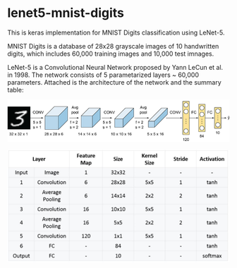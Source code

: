 # lenet5-mnist-digits

This is keras implementation for MNIST Digits classification using LeNet-5. 

MNIST Digits is a database of 28x28 grayscale images of 10 handwritten digits, which includes 60,000 training images and 10,000 test imnages. 

LeNet-5 is a Convolutional Neural Network proposed by Yann LeCun et al. in 1998. The network consists of 5 parametarized layers ~ 60,000 parameters. Attached is the architecture of the network and the summary table:

![1](/lenet5-architecture/pic1.png)

![2](/lenet5-architecture/pic2.png)
